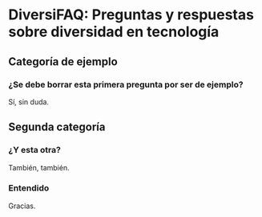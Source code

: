 # DiversiFAQ: Preguntas y respuestas sobre diversidad en tecnología

## Categoría de ejemplo

### ¿Se debe borrar esta primera pregunta por ser de ejemplo?

Sí, sin duda.

## Segunda categoría

### ¿Y esta otra?

También, también.

### Entendido

Gracias.
